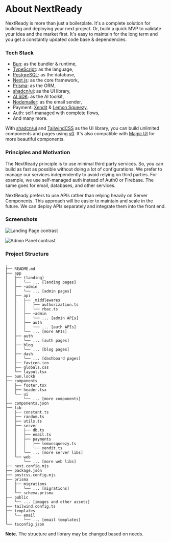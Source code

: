 # About NextReady

NextReady is more than just a boilerplate. It's a complete solution for building and deploying your next project. Or, build a quick MVP to validate your idea and the market first. It's easy to maintain for the long term and you get a constantly updated code base & dependencies.

### Tech Stack

- [Bun](https://bun.sh/): as the bundler & runtime,
- [TypeScript](https://www.typescriptlang.org/): as the language,
- [PostgreSQL](https://www.postgresql.org/): as the database,
- [Next.js](https://nextjs.org/): as the core framework,
- [Prisma](https://www.prisma.io/): as the ORM,
- [shadcn/ui](https://ui.shadcn.com/): as the UI library,
- [AI SDK](https://sdk.vercel.ai/): as the AI toolkit,
- [Nodemailer](https://nodemailer.com/): as the email sender,
- Payment: [Xendit](https://www.xendit.co) & [Lemon Squeezy](https://lemonsqueezy.com/),
- Auth: self-managed with complete flows,
- And many more.

With [shadcn/ui](https://ui.shadcn.com/) and [TailwindCSS](https://tailwindcss.com/) as the UI library, you can build unlimited components and pages using [v0](https://v0.dev). It's also compatible with [Magic UI](https://magicui.design/) for more beautiful components.

### Principles and Motivation

The NextReady principle is to use minimal third party services. So, you can build as fast as possible without doing a lot of configurations. We prefer to manage our services independently to avoid relying on third parties. For example, we use self-managed auth instead of Auth0 or Firebase. The same goes for email, databases, and other services.

NextReady prefers to use APIs rather than relying heavily on Server Components. This approach will be easier to maintain and scale in the future. We can deploy APIs separately and integrate them into the front end.

### Screenshots

![Landing Page contrast](https://nextready.dev/docs/landing2.png)

![Admin Panel contrast](https://nextready.dev/docs/admin.png)

### Project Structure

```
.
├── README.md
├── app
│   ├── (landing)
│   │   └── ... [landing pages]
│   ├── ~admin
│   │   └── ... [admin pages]
│   ├── api
│   │   ├── _middlewares
│   │   │   ├── authorization.ts
│   │   │   └── rbac.ts
│   │   ├── ~admin
│   │   │   └── ... [admin APIs]
│   │   ├── auth
│   │   │   └── ... [auth APIs]
│   │   └── ... [more APIs]
│   ├── auth
│   │   └── ... [auth pages]
│   ├── blog
│   │   └── ... [blog pages]
│   ├── dash
│   │   └── ... [dashboard pages]
│   ├── favicon.ico
│   ├── globals.css
│   └── layout.tsx
├── bun.lockb
├── components
│   ├── footer.tsx
│   ├── header.tsx
│   └── ui
│       └── ... [more components]
├── components.json
├── lib
│   ├── constant.ts
│   ├── random.ts
│   ├── utils.ts
│   ├── server
│   │   ├── db.ts
│   │   ├── email.ts
│   │   ├── payments
│   │   │   ├── lemonsqueezy.ts
│   │   │   └── xendit.ts
│   │   └── ... [more server libs]
│   └── web
│       └── ... [more web libs]
├── next.config.mjs
├── package.json
├── postcss.config.mjs
├── prisma
│   ├── migrations
│   │   └── ... [migrations]
│   └── schema.prisma
├── public
│   └── ... [images and other assets]
├── tailwind.config.ts
├── templates
│   └── email
│       └── ... [email templates]
└── tsconfig.json
```

**Note.** The structure and library may be changed based on needs.
